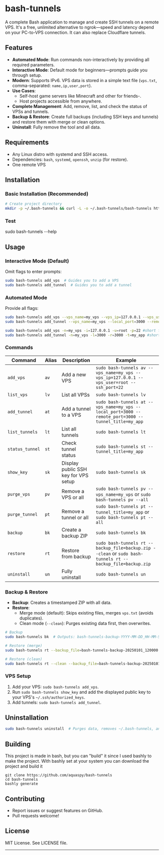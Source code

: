 # bash-tunnels

A complete Bash application to manage and create SSH tunnels on a remote VPS. It's a free, unlimited alternative to ngrok—speed and latency depend on your PC-to-VPS connection. It can also replace Cloudflare tunnels.

## Features

- **Automated Mode**: Run commands non-interactively by providing all required parameters.
- **Interactive Mode**: Default mode for beginners—prompts guide you through setup.
- **Modern**: Supports IPv6. VPS data is stored in a simple text file (```vps.txt```, comma-separated: ```name,ip,user,port```).
- **Use Cases**:
  - Self-host game servers like Minecraft and other for friends-.
  - Host projects accessible from anywhere.
- **Complete Management**: Add, remove, list, and check the status of VPSs and tunnels.
- **Backup & Restore**: Create full backups (including SSH keys and tunnels) and restore them with merge or clean options.
- **Uninstall**: Fully remove the tool and all data.

## Requirements

- Any Linux distro with systemd and SSH access.
- Dependencies: ```bash```, ```systemd```, ```openssh```, ```unzip``` (for restore).
- One remote VPS

## Installation

### Basic Installation (Recommended)
```bash
# Create project directory
mkdir -p ~/.bash-tunnels && curl -L -o ~/.bash-tunnels/bash-tunnels https://github.com/aquaspy/bash-tunnels/releases/latest/download/bash-tunnels- && chmod +x ~/.bash-tunnels/bash-tunnels && sudo ln -s ~/.bash-tunnels/bash-tunnels /usr/local/bin/bash-tunnels
```

### Test
sudo bash-tunnels --help

## Usage

### Interactive Mode (Default)
Omit flags to enter prompts:
```bash
sudo bash-tunnels add_vps  # Guides you to add a VPS
sudo bash-tunnels add_tunnel  # Guides you to add a tunnel
```

### Automated Mode
Provide all flags:
```bash
sudo bash-tunnels add_vps --vps_name=my_vps --vps_ip=127.0.0.1 --vps_user=root --ssh_port=22 #long flag mode
sudo bash-tunnels add_tunnel --vps_name=my_vps --local_port=3000 --remote_port=3000 --tunnel_title=my_app #long flag mode

sudo bash-tunnels add_vps -n=my_vps -i=127.0.0.1 -u=root -p=22 #short flag mode
sudo bash-tunnels add_tunnel -n=my_vps -l=3000 -r=3000 -t=my_app #short flag mode
```

### Commands

| Command | Alias | Description | Example |
|---------|-------|-------------|---------|
| ```add_vps``` | ```av``` | Add a new VPS | ```sudo bash-tunnels av --vps_name=my_vps --vps_ip=127.0.0.1 --vps_user=root --ssh_port=22``` |
| ```list_vps``` | ```lv``` | List all VPSs | ```sudo bash-tunnels lv``` |
| ```add_tunnel``` | ```at``` | Add a tunnel to a VPS | ```sudo bash-tunnels at --vps_name=my_vps --local_port=3000 --remote_port=3000 --tunnel_title=my_app``` |
| ```list_tunnels``` | ```lt``` | List all tunnels | ```sudo bash-tunnels lt``` |
| ```status_tunnel``` | ```st``` | Check tunnel status | ```sudo bash-tunnels st --tunnel_title=my_app``` |
| ```show_key``` | ```sk``` | Display public SSH key for VPS setup | ```sudo bash-tunnels sk``` |
| ```purge_vps``` | ```pv``` | Remove a VPS or all | ```sudo bash-tunnels pv --vps_name=my_vps``` or ```sudo bash-tunnels pv --all``` |
| ```purge_tunnel``` | ```pt``` | Remove a tunnel or all | ```sudo bash-tunnels pt --tunnel_title=my_app``` or ```sudo bash-tunnels pt --all``` |
| ```backup``` | ```bk``` | Create a backup ZIP | ```sudo bash-tunnels bk``` |
| ```restore``` | ```rt``` | Restore from backup | ```sudo bash-tunnels rt --backup_file=backup.zip --clean``` or ```sudo bash-tunnels rt --backup_file=backup.zip```|
| ```uninstall``` | ```un``` | Fully uninstall | ```sudo bash-tunnels un``` |

### Backup & Restore
- **Backup**: Creates a timestamped ZIP with all data.
- **Restore**:
  - Merge mode (default): Skips existing files, merges ```vps.txt``` (avoids duplicates).
  - Clean mode (```--clean```): Purges existing data first, then overwrites.

```bash
# Backup
sudo bash-tunnels bk  # Outputs: bash-tunnels-backup-YYYY-MM-DD_HH-MM-SS.zip

# Restore (merge)
sudo bash-tunnels rt --backup_file=bash-tunnels-backup-20250101_120000.zip

# Restore (clean)
sudo bash-tunnels rt --clean --backup_file=bash-tunnels-backup-20250101_120000.zip
```

### VPS Setup
1. Add your VPS: ```sudo bash-tunnels add_vps```.
2. Run ```sudo bash-tunnels show_key``` and add the displayed public key to your VPS's ```~/.ssh/authorized_keys```.
3. Add tunnels: ```sudo bash-tunnels add_tunnel```.

## Uninstallation

```bash
sudo bash-tunnels uninstall  # Purges data, removes ~/.bash-tunnels, and unlinks from /usr/local/bin
```

## Building

This project is made in bash, but you can "build" it since I used bashly to make the project. With bashly set at your system you can download the project and build it

```
git clone https://github.com/aquaspy/bash-tunnels
cd bash-tunnels
bashly generate
```

## Contributing

- Report issues or suggest features on GitHub.
- Pull requests welcome!

## License

MIT License. See LICENSE file.

---

